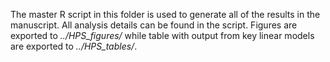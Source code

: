 The master R script in this folder is used to generate all of the results in the manuscript. All analysis details can be found in the script. Figures are exported to _../HPS_figures/_ while table with output from key linear models are exported to _../HPS_tables/_.
